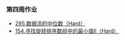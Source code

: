 ### 第四周作业

- [295.数据流的中位数（Hard）](https://github.com/hearthstones/algorithm/blob/main/homework/week4/FindMedianFromDataStream.java)
- [154.寻找旋转排序数组中的最小值II（Hard）](https://github.com/hearthstones/algorithm/blob/main/homework/week4/FindMinimumInRotatedSortedArrayIi.java)